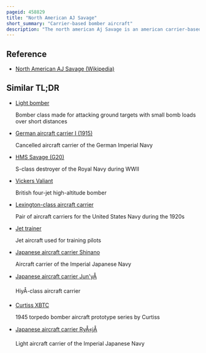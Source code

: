 ```yaml
---
pageid: 458829
title: "North American AJ Savage"
short_summary: "Carrier-based bomber aircraft"
description: "The north american Aj Savage is an american carrier-based Medium Bomber built for the united States navy by north american Aviation. The Aircraft was designed shortly after World War Ii to carry atomic Bombs and this meant the Bomber was the heaviest Aircraft so far designed to operate from an Aircraft Carrier. It was powered by two Piston Engines and a Turbojet in the rear Fuselage. The first Aj-1 was operational in 1950 and several were based in south Korea during 1953 as a Deterrent against north Korea. Of the 140 Built plus three Prototypes 30 were Reconnaissance Aircraft. Inflight-refueling Equipment was deployed on the Savage in the Mid-1950S. The bomber was replaced by the Douglas A3D Skywarrior beginning in 1957. The Type was used for some additional Experiments after its military Service including Microgravity Test Flights and for testing a new Jet Engine in the 1960S and 70s."
---
```


## Reference

- [North American AJ Savage (Wikipedia)](https://en.wikipedia.org/?curid=458829)

## Similar TL;DR

- [Light bomber](/tldr/en/light-bomber)

  Bomber class made for attacking ground targets with small bomb loads over short distances

- [German aircraft carrier I (1915)](/tldr/en/german-aircraft-carrier-i-1915)

  Cancelled aircraft carrier of the German Imperial Navy

- [HMS Savage (G20)](/tldr/en/hms-savage-g20)

  S-class destroyer of the Royal Navy during WWII

- [Vickers Valiant](/tldr/en/vickers-valiant)

  British four-jet high-altitude bomber

- [Lexington-class aircraft carrier](/tldr/en/lexington-class-aircraft-carrier)

  Pair of aircraft carriers for the United States Navy during the 1920s

- [Jet trainer](/tldr/en/jet-trainer)

  Jet aircraft used for training pilots

- [Japanese aircraft carrier Shinano](/tldr/en/japanese-aircraft-carrier-shinano)

  Aircraft carrier of the Imperial Japanese Navy

- [Japanese aircraft carrier Jun'yÅ](/tldr/en/japanese-aircraft-carrier-junyo)

  HiyÅ-class aircraft carrier

- [Curtiss XBTC](/tldr/en/curtiss-xbtc)

  1945 torpedo bomber aircraft prototype series by Curtiss

- [Japanese aircraft carrier RyÅ«jÅ](/tldr/en/japanese-aircraft-carrier-ryujo)

  Light aircraft carrier of the Imperial Japanese Navy
